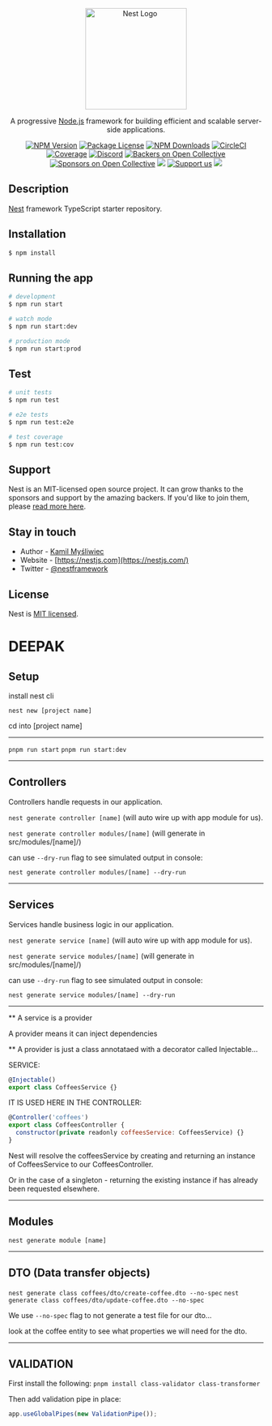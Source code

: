 <p align="center">
  <a href="http://nestjs.com/" target="blank"><img src="https://nestjs.com/img/logo-small.svg" width="200" alt="Nest Logo" /></a>
</p>

[circleci-image]: https://img.shields.io/circleci/build/github/nestjs/nest/master?token=abc123def456
[circleci-url]: https://circleci.com/gh/nestjs/nest

  <p align="center">A progressive <a href="http://nodejs.org" target="_blank">Node.js</a> framework for building efficient and scalable server-side applications.</p>
    <p align="center">
<a href="https://www.npmjs.com/~nestjscore" target="_blank"><img src="https://img.shields.io/npm/v/@nestjs/core.svg" alt="NPM Version" /></a>
<a href="https://www.npmjs.com/~nestjscore" target="_blank"><img src="https://img.shields.io/npm/l/@nestjs/core.svg" alt="Package License" /></a>
<a href="https://www.npmjs.com/~nestjscore" target="_blank"><img src="https://img.shields.io/npm/dm/@nestjs/common.svg" alt="NPM Downloads" /></a>
<a href="https://circleci.com/gh/nestjs/nest" target="_blank"><img src="https://img.shields.io/circleci/build/github/nestjs/nest/master" alt="CircleCI" /></a>
<a href="https://coveralls.io/github/nestjs/nest?branch=master" target="_blank"><img src="https://coveralls.io/repos/github/nestjs/nest/badge.svg?branch=master#9" alt="Coverage" /></a>
<a href="https://discord.gg/G7Qnnhy" target="_blank"><img src="https://img.shields.io/badge/discord-online-brightgreen.svg" alt="Discord"/></a>
<a href="https://opencollective.com/nest#backer" target="_blank"><img src="https://opencollective.com/nest/backers/badge.svg" alt="Backers on Open Collective" /></a>
<a href="https://opencollective.com/nest#sponsor" target="_blank"><img src="https://opencollective.com/nest/sponsors/badge.svg" alt="Sponsors on Open Collective" /></a>
  <a href="https://paypal.me/kamilmysliwiec" target="_blank"><img src="https://img.shields.io/badge/Donate-PayPal-ff3f59.svg"/></a>
    <a href="https://opencollective.com/nest#sponsor"  target="_blank"><img src="https://img.shields.io/badge/Support%20us-Open%20Collective-41B883.svg" alt="Support us"></a>
  <a href="https://twitter.com/nestframework" target="_blank"><img src="https://img.shields.io/twitter/follow/nestframework.svg?style=social&label=Follow"></a>
</p>
  <!--[![Backers on Open Collective](https://opencollective.com/nest/backers/badge.svg)](https://opencollective.com/nest#backer)
  [![Sponsors on Open Collective](https://opencollective.com/nest/sponsors/badge.svg)](https://opencollective.com/nest#sponsor)-->

## Description

[Nest](https://github.com/nestjs/nest) framework TypeScript starter repository.

## Installation

```bash
$ npm install
```

## Running the app

```bash
# development
$ npm run start

# watch mode
$ npm run start:dev

# production mode
$ npm run start:prod
```

## Test

```bash
# unit tests
$ npm run test

# e2e tests
$ npm run test:e2e

# test coverage
$ npm run test:cov
```

## Support

Nest is an MIT-licensed open source project. It can grow thanks to the sponsors and support by the amazing backers. If you'd like to join them, please [read more here](https://docs.nestjs.com/support).

## Stay in touch

- Author - [Kamil Myśliwiec](https://kamilmysliwiec.com)
- Website - [https://nestjs.com](https://nestjs.com/)
- Twitter - [@nestframework](https://twitter.com/nestframework)

## License

Nest is [MIT licensed](LICENSE).

# DEEPAK

## Setup

install nest cli

`nest new [project name]`

cd into [project name]

---

`pnpm run start`
`pnpm run start:dev`

---

## Controllers

Controllers handle requests in our application.

`nest generate controller [name]`
(will auto wire up with app module for us).

`nest generate controller modules/[name]`
(will generate in src/modules/[name]/)

can use `--dry-run` flag to see simulated output in console:

`nest generate controller modules/[name] --dry-run`

---

## Services

Services handle business logic in our application.

`nest generate service [name]`
(will auto wire up with app module for us).

`nest generate service modules/[name]`
(will generate in src/modules/[name]/)

can use `--dry-run` flag to see simulated output in console:

`nest generate service modules/[name] --dry-run`

---

\*\* A service is a provider

A provider means it can inject dependencies

\*\* A provider is just a class annotataed with a decorator called Injectable...

SERVICE:

```js
@Injectable()
export class CoffeesService {}
```

IT IS USED HERE IN THE CONTROLLER:

```js
@Controller('coffees')
export class CoffeesController {
  constructor(private readonly coffeesService: CoffeesService) {}
}
```

Nest will resolve the coffeesService by creating and returning an instance of CoffeesService
to our CoffeesController.

Or in the case of a singleton - returning the existing instance if has already been
requested elsewhere.

---

## Modules

`nest generate module [name]`

---

## DTO (Data transfer objects)

`nest generate class coffees/dto/create-coffee.dto --no-spec`
`nest generate class coffees/dto/update-coffee.dto --no-spec`

We use `--no-spec` flag to not generate a test file for our dto...

look at the coffee entity to see what properties we will need for the dto.

---

## VALIDATION

First install the following:
`pnpm install class-validator class-transformer`

Then add validation pipe in place:

```js
app.useGlobalPipes(new ValidationPipe());
```
